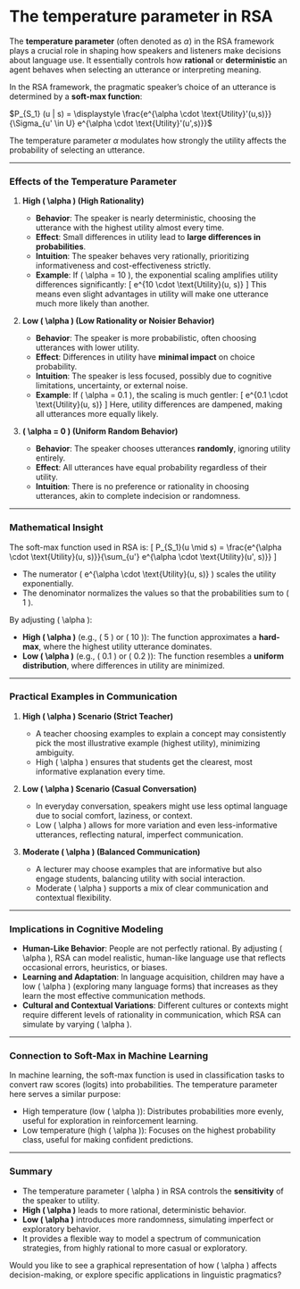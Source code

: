 # The temperature parameter in RSA 

The **temperature parameter** (often denoted as $\alpha$) in the RSA framework plays a crucial role in shaping how speakers and listeners make decisions about language use. It essentially controls how **rational** or **deterministic** an agent behaves when selecting an utterance or interpreting meaning.

In the RSA framework, the pragmatic speaker’s choice of an utterance is determined by a **soft-max function**:

$P_{S_1} (u | s) = \displaystyle \frac{e^{\alpha \cdot \text{Utility}'(u,s)}}{\Sigma_{u' \in U} e^{\alpha \cdot \text{Utility}'(u',s)}}$

The temperature parameter $\alpha$ modulates how strongly the utility affects the probability of selecting an utterance.

---

### **Effects of the Temperature Parameter**
1. **High \( \alpha \) (High Rationality)**
   - **Behavior**: The speaker is nearly deterministic, choosing the utterance with the highest utility almost every time.
   - **Effect**: Small differences in utility lead to **large differences in probabilities**.
   - **Intuition**: The speaker behaves very rationally, prioritizing informativeness and cost-effectiveness strictly.
   - **Example**: If \( \alpha = 10 \), the exponential scaling amplifies utility differences significantly:
     \[
     e^{10 \cdot \text{Utility}(u, s)}
     \]
     This means even slight advantages in utility will make one utterance much more likely than another.

2. **Low \( \alpha \) (Low Rationality or Noisier Behavior)**
   - **Behavior**: The speaker is more probabilistic, often choosing utterances with lower utility.
   - **Effect**: Differences in utility have **minimal impact** on choice probability.
   - **Intuition**: The speaker is less focused, possibly due to cognitive limitations, uncertainty, or external noise.
   - **Example**: If \( \alpha = 0.1 \), the scaling is much gentler:
     \[
     e^{0.1 \cdot \text{Utility}(u, s)}
     \]
     Here, utility differences are dampened, making all utterances more equally likely.

3. **\( \alpha = 0 \) (Uniform Random Behavior)**
   - **Behavior**: The speaker chooses utterances **randomly**, ignoring utility entirely.
   - **Effect**: All utterances have equal probability regardless of their utility.
   - **Intuition**: There is no preference or rationality in choosing utterances, akin to complete indecision or randomness.

---

### **Mathematical Insight**
The soft-max function used in RSA is:
\[
P_{S_1}(u \mid s) = \frac{e^{\alpha \cdot \text{Utility}(u, s)}}{\sum_{u'} e^{\alpha \cdot \text{Utility}(u', s)}}
\]

- The numerator \( e^{\alpha \cdot \text{Utility}(u, s)} \) scales the utility exponentially.
- The denominator normalizes the values so that the probabilities sum to \( 1 \).

By adjusting \( \alpha \):
- **High \( \alpha \)** (e.g., \( 5 \) or \( 10 \)): The function approximates a **hard-max**, where the highest utility utterance dominates.
- **Low \( \alpha \)** (e.g., \( 0.1 \) or \( 0.2 \)): The function resembles a **uniform distribution**, where differences in utility are minimized.

---

### **Practical Examples in Communication**
1. **High \( \alpha \) Scenario (Strict Teacher)**
   - A teacher choosing examples to explain a concept may consistently pick the most illustrative example (highest utility), minimizing ambiguity.
   - High \( \alpha \) ensures that students get the clearest, most informative explanation every time.

2. **Low \( \alpha \) Scenario (Casual Conversation)**
   - In everyday conversation, speakers might use less optimal language due to social comfort, laziness, or context.
   - Low \( \alpha \) allows for more variation and even less-informative utterances, reflecting natural, imperfect communication.

3. **Moderate \( \alpha \) (Balanced Communication)**
   - A lecturer may choose examples that are informative but also engage students, balancing utility with social interaction.
   - Moderate \( \alpha \) supports a mix of clear communication and contextual flexibility.

---

### **Implications in Cognitive Modeling**
- **Human-Like Behavior**: People are not perfectly rational. By adjusting \( \alpha \), RSA can model realistic, human-like language use that reflects occasional errors, heuristics, or biases.
- **Learning and Adaptation**: In language acquisition, children may have a low \( \alpha \) (exploring many language forms) that increases as they learn the most effective communication methods.
- **Cultural and Contextual Variations**: Different cultures or contexts might require different levels of rationality in communication, which RSA can simulate by varying \( \alpha \).

---

### **Connection to Soft-Max in Machine Learning**
In machine learning, the soft-max function is used in classification tasks to convert raw scores (logits) into probabilities. The temperature parameter here serves a similar purpose:
- High temperature (low \( \alpha \)): Distributes probabilities more evenly, useful for exploration in reinforcement learning.
- Low temperature (high \( \alpha \)): Focuses on the highest probability class, useful for making confident predictions.

---

### **Summary**
- The temperature parameter \( \alpha \) in RSA controls the **sensitivity** of the speaker to utility.
- **High \( \alpha \)** leads to more rational, deterministic behavior.
- **Low \( \alpha \)** introduces more randomness, simulating imperfect or exploratory behavior.
- It provides a flexible way to model a spectrum of communication strategies, from highly rational to more casual or exploratory.

Would you like to see a graphical representation of how \( \alpha \) affects decision-making, or explore specific applications in linguistic pragmatics?
